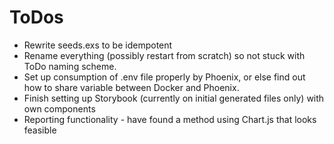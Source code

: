 # ToDos

* Rewrite seeds.exs to be idempotent
* Rename everything (possibly restart from scratch) so not stuck with ToDo naming scheme.
* Set up consumption of .env file properly by Phoenix, or else find out how to share variable between Docker and Phoenix.
* Finish setting up Storybook (currently on initial generated files only) with own components
* Reporting functionality - have found a method using Chart.js that looks feasible

